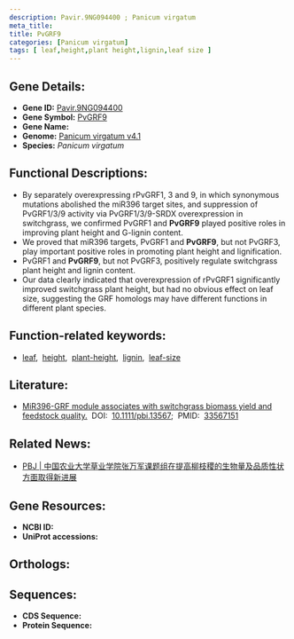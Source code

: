 ```yaml
---
description: Pavir.9NG094400 ; Panicum virgatum
meta_title:
title: PvGRF9
categories: [Panicum virgatum]
tags: [ leaf,height,plant height,lignin,leaf size ]
---
```


## Gene Details:
- **Gene ID:**	[Pavir.9NG094400]()
- **Gene Symbol:** <u> PvGRF9 </u>
- **Gene Name:** 
- **Genome:** [Panicum virgatum v4.1]()
- **Species:** *Panicum virgatum*

## Functional Descriptions:
   - By separately overexpressing rPvGRF1, 3 and 9, in which synonymous mutations abolished the miR396 target sites, and suppression of PvGRF1/3/9 activity via PvGRF1/3/9-SRDX overexpression in switchgrass, we confirmed PvGRF1 and **PvGRF9** played positive roles in improving plant height and G-lignin content.
   - We proved that miR396 targets, PvGRF1 and **PvGRF9**, but not PvGRF3, play important positive roles in promoting plant height and lignification.
   - PvGRF1 and **PvGRF9**, but not PvGRF3, positively regulate switchgrass plant height and lignin content.
   - Our data clearly indicated that overexpression of rPvGRF1 significantly improved switchgrass plant height, but had no obvious effect on leaf size, suggesting the GRF homologs may have different functions in different plant species.

## Function-related keywords:
   - [leaf](/tags/leaf/),&nbsp;&nbsp;[height](/tags/height/),&nbsp;&nbsp;[plant-height](/tags/plant-height/),&nbsp;&nbsp;[lignin](/tags/lignin/),&nbsp;&nbsp;[leaf-size](/tags/leaf-size/)

## Literature:
   - [MiR396-GRF module associates with switchgrass biomass yield and feedstock quality.]( https://onlinelibrary.wiley.com/doi/10.1111/pbi.13567)&nbsp;&nbsp;DOI:&nbsp;&nbsp;[10.1111/pbi.13567](https://onlinelibrary.wiley.com/doi/10.1111/pbi.13567);&nbsp;&nbsp;PMID:&nbsp;&nbsp;[33567151](https://pubmed.ncbi.nlm.nih.gov/33567151/)

## Related News:
   - [PBJ | 中国农业大学草业学院张万军课题组在提高柳枝稷的生物量及品质性状方面取得新进展](https://mp.weixin.qq.com/s?__biz=Mzg3MDEwNDEyMg==&mid=2247505156&idx=1&sn=64d23a3317d1e6c8069817bf80a5ebc6&chksm=ce907851f9e7f147772c12c317df85b8074f96f1c1ee892f043b55d632eaa1f309e6b921d2cf&scene=27#wechat_redirect)

## Gene Resources:
- **NCBI ID:**  [](https://www.ncbi.nlm.nih.gov/gene/?term=)
- **UniProt accessions:** [](https://www.uniprot.org/uniprotkb//entry)

## Orthologs:

## Sequences:
- **CDS Sequence:**
- **Protein Sequence:**
